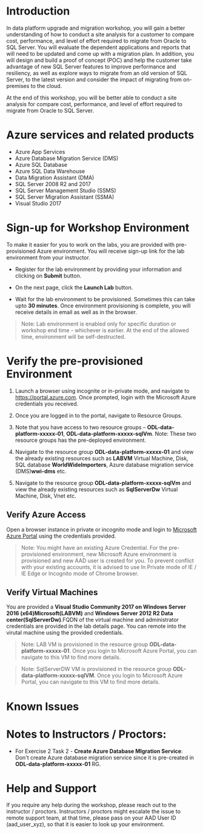 
# Introduction

In data platform upgrade and migration workshop, you will gain a better understanding of how to conduct a site analysis for a customer to compare cost, performance, and level of effort required to migrate from Oracle to SQL Server. You will evaluate the dependent applications and reports that will need to be updated and come up with a migration plan. In addition, you will design and build a proof of concept (POC) and help the customer take advantage of new SQL Server features to improve performance and resiliency, as well as explore ways to migrate from an old version of SQL Server, to the latest version and consider the impact of migrating from on-premises to the cloud.

At the end of this workshop, you will be better able to conduct a site analysis for compare cost, performance, and level of effort required to migrate from Oracle to SQL Server.

# Azure services and related products
* Azure App Services
* Azure Database Migration Service (DMS)
* Azure SQL Database
* Azure SQL Data Warehouse
* Data Migration Assistant (DMA)
* SQL Server 2008 R2 and 2017
* SQL Server Management Studio (SSMS)
* SQL Server Migration Assistant (SSMA)
* Visual Studio 2017

# Sign-up for Workshop Environment

To make it easier for you to work on the labs, you are provided with pre-provisioned Azure environment. You will receive sign-up link for the lab environment from your instructor. 

* Register for the lab environment by providing your information and clicking on **Submit** button.

* On the next page, click the **Launch Lab** button.
  
* Wait for the lab environment to be provisioned. Sometimes this can take upto **30 minutes**. Once environment provisioning is complete, you will receive details in email as well as in the browser.
 
 > Note: Lab environment is enabled only for specific duration or workshop end time - whichever is earlier. At the end of the allowed time, environment will be self-destructed.
 
# Verify the pre-provisioned Environment

1. Launch a browser using incognite or in-private mode, and navigate to https://portal.azure.com. Once prompted, login with the Microsoft Azure credentials you received.   

2. Once you are logged in to the portal, navigate to Resource Groups. 
 
3. Note that you have access to two resource groups – **ODL-data-platform-xxxxx-01**, **ODL-data-platform-xxxxx-sqlVm**. Note: These two resource groups has the pre-deployed environment. 

4. Navigate to the resource group **ODL-data-platform-xxxxx-01** and view the already existing resources such as **LABVM** Virtual Machine, Disk, SQL database **WorldWideImporters**, Azure database migration service (DMS)**wwi-dms** etc.

5. Navigate to the resource group **ODL-data-platform-xxxxx-sqlVm** and view the already existing resources such as **SqlServerDw** Virtual Machine, Disk, Vnet etc.


## Verify Azure Access

Open a browser instance in private or incognito mode and login to [Microsoft Azure Portal](https://portal.azure.com) using the credentials provided.

> Note: You might have an existing Azure Credential. For the pre-provisioned environment, new Microsoft Azure environment is provisioned and new AAD user is created for you. To prevent conflict with your existing accounts, it is advised to use In Private mode of IE / IE Edge or Incognito mode of Chrome browser.

## Verify Virtual Machines

You are provided a **Visual Studio Community 2017 on Windows Server 2016 (x64)Microsoft(LABVM)** and **Windows Server 2012 R2 Data center(SqlServerDw)**.FQDN of the virtual machine and administrator credentials are provided in the lab details page. You can remote into the virutal machine using the provided credentials.

> Note: LAB VM is provisioned in the resource group **ODL-data-platform-xxxxx-01**. Once you login to Microsoft Azure Portal, you can navigate to this VM to find more details.

> Note: SqlServerDW VM is provisioned in the resource group **ODL-data-platform-xxxxx-sqlVM**. Once you login to Microsoft Azure Portal, you can navigate to this VM to find more details.

# Known Issues


# Notes to Instructors / Proctors:

* For Exercise 2 Task 2 - **Create Azure Database MIgration Service**: Don't create Azure database migration service since it is pre-created in **ODL-data-platform-xxxxx-01** RG.


# Help and Support

If you require any help during the workshop, please reach out to the instructor / proctors. Instructors / proctors might escalate the issue to remote support team, at that time, please pass on your AAD User ID (aad_user_xyz), so that it is easier to look up your environment.

  

